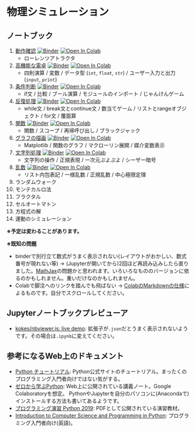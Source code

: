 # 物理シミュレーション

## ノートブック

1. [動作確認](https://github.com/tueda/PS2020SS/blob/gh-pages/notebooks/01_%E5%8B%95%E4%BD%9C%E7%A2%BA%E8%AA%8D.ipynb) [![Binder](https://mybinder.org/badge_logo.svg)](https://mybinder.org/v2/gh/tueda/PS2020SS/gh-pages?filepath=notebooks/01_%E5%8B%95%E4%BD%9C%E7%A2%BA%E8%AA%8D.ipynb) [![Open In Colab](https://colab.research.google.com/assets/colab-badge.svg)](https://colab.research.google.com/github/tueda/PS2020SS/blob/gh-pages/notebooks/01_%E5%8B%95%E4%BD%9C%E7%A2%BA%E8%AA%8D.ipynb)
    - ローレンツアトラクタ
1. [高機能な電卓](https://github.com/tueda/PS2020SS/blob/gh-pages/notebooks/02_%E9%AB%98%E6%A9%9F%E8%83%BD%E3%81%AA%E9%9B%BB%E5%8D%93.ipynb) [![Binder](https://mybinder.org/badge_logo.svg)](https://mybinder.org/v2/gh/tueda/PS2020SS/gh-pages?filepath=notebooks/02_%E9%AB%98%E6%A9%9F%E8%83%BD%E3%81%AA%E9%9B%BB%E5%8D%93.ipynb) [![Open In Colab](https://colab.research.google.com/assets/colab-badge.svg)](https://colab.research.google.com/github/tueda/PS2020SS/blob/gh-pages/notebooks/02_%E9%AB%98%E6%A9%9F%E8%83%BD%E3%81%AA%E9%9B%BB%E5%8D%93.ipynb)
    - 四則演算 / 変数 / データ型 (`int`, `float`, `str`) / ユーザー入力と出力 (`input`, `print`)
1. [条件判断](https://github.com/tueda/PS2020SS/blob/gh-pages/notebooks/03_%E6%9D%A1%E4%BB%B6%E5%88%A4%E6%96%AD.ipynb) [![Binder](https://mybinder.org/badge_logo.svg)](https://mybinder.org/v2/gh/tueda/PS2020SS/gh-pages?filepath=notebooks/03_%E6%9D%A1%E4%BB%B6%E5%88%A4%E6%96%AD.ipynb) [![Open In Colab](https://colab.research.google.com/assets/colab-badge.svg)](https://colab.research.google.com/github/tueda/PS2020SS/blob/gh-pages/notebooks/03_%E6%9D%A1%E4%BB%B6%E5%88%A4%E6%96%AD.ipynb)
    - if文 / 比較 / ブール演算 / モジュールのインポート / じゃんけんゲーム
1. [反復処理](https://github.com/tueda/PS2020SS/blob/gh-pages/notebooks/04_%E5%8F%8D%E5%BE%A9%E5%87%A6%E7%90%86.ipynb) [![Binder](https://mybinder.org/badge_logo.svg)](https://mybinder.org/v2/gh/tueda/PS2020SS/gh-pages?filepath=notebooks/04_%E5%8F%8D%E5%BE%A9%E5%87%A6%E7%90%86.ipynb) [![Open In Colab](https://colab.research.google.com/assets/colab-badge.svg)](https://colab.research.google.com/github/tueda/PS2020SS/blob/gh-pages/notebooks/04_%E5%8F%8D%E5%BE%A9%E5%87%A6%E7%90%86.ipynb)
    - while文 / break文とcontinue文 / 数当てゲーム / リストとrangeオブジェクト / for文 / 覆面算
1. [関数](https://github.com/tueda/PS2020SS/blob/gh-pages/notebooks/05_%E9%96%A2%E6%95%B0.ipynb) [![Binder](https://mybinder.org/badge_logo.svg)](https://mybinder.org/v2/gh/tueda/PS2020SS/gh-pages?filepath=notebooks/05_%E9%96%A2%E6%95%B0.ipynb) [![Open In Colab](https://colab.research.google.com/assets/colab-badge.svg)](https://colab.research.google.com/github/tueda/PS2020SS/blob/gh-pages/notebooks/05_%E9%96%A2%E6%95%B0.ipynb)
    - 関数 / スコープ / 再帰呼び出し / ブラックジャック
1. [グラフの描画](https://github.com/tueda/PS2020SS/blob/gh-pages/notebooks/06_%E3%82%B0%E3%83%A9%E3%83%95%E3%81%AE%E6%8F%8F%E7%94%BB.ipynb) [![Binder](https://mybinder.org/badge_logo.svg)](https://mybinder.org/v2/gh/tueda/PS2020SS/gh-pages?filepath=notebooks/06_%E3%82%B0%E3%83%A9%E3%83%95%E3%81%AE%E6%8F%8F%E7%94%BB.ipynb) [![Open In Colab](https://colab.research.google.com/assets/colab-badge.svg)](https://colab.research.google.com/github/tueda/PS2020SS/blob/gh-pages/notebooks/06_%E3%82%B0%E3%83%A9%E3%83%95%E3%81%AE%E6%8F%8F%E7%94%BB.ipynb)
    - Matplotlib / 関数のグラフ / マクローリン展開 / 媒介変数表示
1. [文字列処理](https://github.com/tueda/PS2020SS/blob/gh-pages/notebooks/07_%E6%96%87%E5%AD%97%E5%88%97%E5%87%A6%E7%90%86.ipynb) [![Binder](https://mybinder.org/badge_logo.svg)](https://mybinder.org/v2/gh/tueda/PS2020SS/gh-pages?filepath=notebooks/07_%E6%96%87%E5%AD%97%E5%88%97%E5%87%A6%E7%90%86.ipynb) [![Open In Colab](https://colab.research.google.com/assets/colab-badge.svg)](https://colab.research.google.com/github/tueda/PS2020SS/blob/gh-pages/notebooks/07_%E6%96%87%E5%AD%97%E5%88%97%E5%87%A6%E7%90%86.ipynb)
    - 文字列の操作 / 正規表現 / 一次元ぷよぷよ / シーザー暗号
1. [乱数](https://github.com/tueda/PS2020SS/blob/gh-pages/notebooks/08_%E4%B9%B1%E6%95%B0.ipynb) [![Binder](https://mybinder.org/badge_logo.svg)](https://mybinder.org/v2/gh/tueda/PS2020SS/gh-pages?filepath=notebooks/08_%E4%B9%B1%E6%95%B0.ipynb) [![Open In Colab](https://colab.research.google.com/assets/colab-badge.svg)](https://colab.research.google.com/github/tueda/PS2020SS/blob/gh-pages/notebooks/08_%E4%B9%B1%E6%95%B0.ipynb)
    - リスト内包表記 / 一様乱数 / 正規乱数 / 中心極限定理
1. ランダムウォーク
1. モンテカルロ法
1. フラクタル
1. セルオートマトン
1. 方程式の解
1. 運動のシミュレーション

**※予定は変わることがあります。**

**※既知の問題**

- binderで別行立て数式がうまく表示されない(レイアウトがおかしい、数式番号が現れない等) →
  (Jupyterが開いてから)2回ほど再読み込みしたら直りました。[MathJax](https://www.mathjax.org/)の問題かと思われます。いろいろなもののバージョンに依るのかもしれません。重いだけなのかもしれません。
- Colabで脚注へのリンクを踏んでも飛ばない →
  [ColabのMarkdownの仕様](https://colab.research.google.com/notebooks/markdown_guide.ipynb)によるものです。自分でスクロールしてください。

## Jupyterノートブックプレビューア

- [kokes/nbviewer.js: live demo](https://kokes.github.io/nbviewer.js/viewer.html):
  拡張子が`.json`だとうまく表示されないようです。その場合は`.ipynb`に変えてください。


## 参考になるWeb上のドキュメント

- [Python チュートリアル](https://docs.python.org/ja/3/tutorial/):
  Python公式サイトのチュートリアル。まったくのプログラミング入門者向けではない気がする。
- [ゼロから学ぶPython](https://kaityo256.github.io/python_zero/):
  Web上に公開されている講義ノート。Google Colaboratoryを想定。
  PythonやJupyterを自分のパソコンに(Anacondaで)インストールする方法も書いてあるようです。
- [プログラミング演習 Python 2019](https://hdl.handle.net/2433/245698):
  PDFとして公開されている演習教材。
- [Introduction to Computer Science and Programming in Python](https://ocw.mit.edu/courses/electrical-engineering-and-computer-science/6-0001-introduction-to-computer-science-and-programming-in-python-fall-2016/):
  プログラミング入門者向け(英語)。
